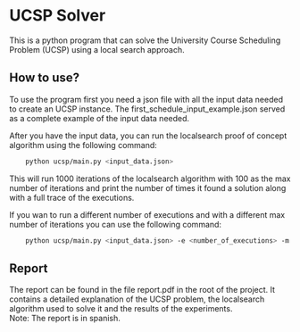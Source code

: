# UCSP Solver

This is a python program that can solve the University Course Scheduling Problem (UCSP)
using a local search approach.

## How to use?

To use the program first you need a json file with all the input data needed to create an UCSP instance.
The first_schedule_input_example.json served as a complete example of the input data needed.

After you have the input data, you can run the localsearch proof of concept algorithm using the following command:

```bash
    python ucsp/main.py <input_data.json>
```

This will run 1000 iterations of the localsearch algorithm with 100 as the max number of iterations and print the number of times it found a solution
along with a full trace of the executions.

If you wan to run a different number of executions and with a different max number of iterations you can use the following command:

```bash
    python ucsp/main.py <input_data.json> -e <number_of_executions> -m <max_number_of_iterations>
```

## Report

The report can be found in the file report.pdf in the root of the project. It contains a detailed explanation of the UCSP problem, the localsearch algorithm used to solve it and the results of the experiments.  
Note: The report is in spanish.
